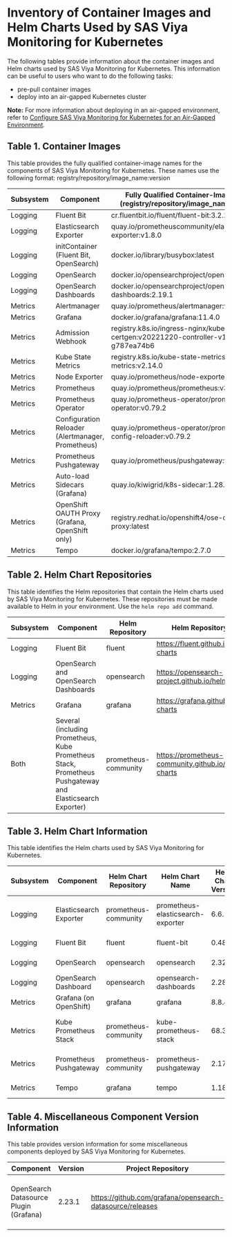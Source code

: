 # Inventory of Container Images and Helm Charts Used by SAS Viya Monitoring for Kubernetes

The following tables provide information about the container images and Helm charts used by SAS Viya Monitoring for Kubernetes.  This information can be useful to users who want to do the following tasks:

* pre-pull container images
* deploy into an air-gapped Kubernetes cluster

**Note:** For more information about deploying in an air-gapped environment, refer to 
[Configure SAS Viya Monitoring for Kubernetes for an Air-Gapped Environment](https://documentation.sas.com/?cdcId=obsrvcdc&cdcVersion=v_003&docsetId=obsrvdply&docsetTarget=n0auhd4hutsf7xn169hfvriysz4e.htm#n0grd8g2pkfglin12bzm3g1oik2p).

## Table 1. Container Images

This table provides the fully qualified container-image names for the components of SAS Viya Monitoring for Kubernetes.
These names use the following format: 
registry/repository/image_name:version

| Subsystem| Component | Fully Qualified Container-Image Name (registry/repository/image_name:version)|
|----|----|----|
| Logging | Fluent Bit | cr.fluentbit.io/fluent/fluent-bit:3.2.10 |
| Logging | Elasticsearch Exporter | quay.io/prometheuscommunity/elasticsearch-exporter:v1.8.0 |
| Logging | initContainer (Fluent Bit, OpenSearch) | docker.io/library/busybox:latest |
| Logging | OpenSearch | docker.io/opensearchproject/opensearch:2.19.1 |
| Logging | OpenSearch Dashboards| docker.io/opensearchproject/opensearch-dashboards:2.19.1 |
| Metrics | Alertmanager | quay.io/prometheus/alertmanager:v0.28.0 |
| Metrics | Grafana | docker.io/grafana/grafana:11.4.0 |
| Metrics | Admission Webhook | registry.k8s.io/ingress-nginx/kube-webhook-certgen:v20221220-controller-v1.5.1-58-g787ea74b6 |
| Metrics | Kube State Metrics | registry.k8s.io/kube-state-metrics/kube-state-metrics:v2.14.0 |
| Metrics | Node Exporter | quay.io/prometheus/node-exporter:v1.8.2 |
| Metrics | Prometheus | quay.io/prometheus/prometheus:v3.1.0 |
| Metrics | Prometheus Operator | quay.io/prometheus-operator/prometheus-operator:v0.79.2 |
| Metrics | Configuration Reloader (Alertmanager, Prometheus) | quay.io/prometheus-operator/prometheus-config-reloader:v0.79.2 |
| Metrics | Prometheus Pushgateway | quay.io/prometheus/pushgateway:v1.11.0 |
| Metrics | Auto-load Sidecars (Grafana) | quay.io/kiwigrid/k8s-sidecar:1.28.0 |
| Metrics | OpenShift OAUTH Proxy (Grafana, OpenShift only) | registry.redhat.io/openshift4/ose-oauth-proxy:latest |
| Metrics | Tempo | docker.io/grafana/tempo:2.7.0 |

## Table 2. Helm Chart Repositories
This table identifies the Helm repositories that contain the Helm charts used by SAS Viya Monitoring for Kubernetes.
These repositories must be made available to Helm in your environment. Use the `helm repo add` command.

| Subsystem | Component | Helm Repository | Helm Repository URL |
|--|--|--|--|
| Logging | Fluent Bit | fluent | https://fluent.github.io/helm-charts |
| Logging | OpenSearch and OpenSearch Dashboards | opensearch | https://opensearch-project.github.io/helm-charts |
| Metrics | Grafana | grafana | https://grafana.github.io/helm-charts |
| Both | Several (including Prometheus, Kube Prometheus Stack, Prometheus Pushgateway and Elasticsearch Exporter) | prometheus-community | https://prometheus-community.github.io/helm-charts |

## Table 3. Helm Chart Information
This table identifies the Helm charts used by SAS Viya Monitoring for Kubernetes.

| Subsystem | Component | Helm Chart Repository | Helm Chart Name |Helm Chart Version | Helm Archive File Name|
|--|--|--|--|--|--|
| Logging | Elasticsearch Exporter| prometheus-community | prometheus-elasticsearch-exporter | 6.6.1 | prometheus-community/prometheus-elasticsearch-exporter-6.6.1.tgz |
| Logging | Fluent Bit| fluent | fluent-bit | 0.48.9 | fluent/fluent-bit-0.48.9.tgz |
| Logging | OpenSearch| opensearch | opensearch | 2.32.0 | opensearch/opensearch-2.32.0.tgz |
| Logging | OpenSearch Dashboard| opensearch | opensearch-dashboards | 2.28.0 | opensearch/opensearch-dashboards-2.28.0.tgz |
| Metrics | Grafana (on OpenShift)| grafana | grafana | 8.8.4 | grafana/grafana-8.8.4.tgz |
| Metrics | Kube Prometheus Stack| prometheus-community | kube-prometheus-stack | 68.3.0 | prometheus-community/kube-prometheus-stack-68.3.0.tgz |
| Metrics | Prometheus Pushgateway| prometheus-community | prometheus-pushgateway | 2.17.0 | prometheus-community/prometheus-pushgateway-2.17.0.tgz |
| Metrics | Tempo | grafana | tempo | 1.18.1 | grafana/tempo-1.18.1.tgz |

## Table 4. Miscellaneous Component Version Information
This table provides version information for some miscellaneous components deployed by SAS Viya Monitoring for Kubernetes.

| Component | Version | Project Repository | Notes |
|--|--|--|--|
| OpenSearch Datasource Plugin (Grafana) | 2.23.1 | https://github.com/grafana/opensearch-datasource/releases |Allows Grafana to surface log messages stored in OpenSearch |

